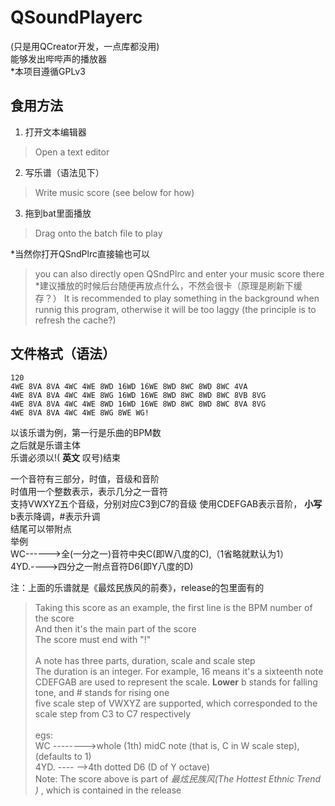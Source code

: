 # QSoundPlayerc
(只是用QCreator开发，一点库都没用)  
能够发出哔哔声的播放器  
*本项目遵循GPLv3

## 食用方法  
1. 打开文本编辑器  
> Open a text editor   
2. 写乐谱（语法见下）  
> Write music score (see below for how)  
3. 拖到bat里面播放  
> Drag onto the batch file to play 

*当然你打开QSndPlrc直接输也可以  
> you can also directly open QSndPlrc and enter your music score there
*建议播放的时候后台随便再放点什么，不然会很卡（原理是刷新下缓存？）
> It is recommended to play something in the background when runnig this program, otherwise it will be too laggy (the principle is to refresh the cache?)
## 文件格式（语法）
```
120
4WE 8VA 8VA 4WC 4WE	8WD 16WD 16WE 8WD 8WC 8WD 8WC 4VA
4WE 8VA 8VA 4WC 4WE	8WG 16WD 16WE 8WD 8WC 8WD 8WC 8VB 8VG
4WE 8VA 8VA 4WC 4WE	8WD 16WD 16WE 8WD 8WC 8WD 8WC 8VA 8VG
4WE 8VA 8VA 4WC 4WE	8WG 8WE WG!
```
以该乐谱为例，第一行是乐曲的BPM数  
之后就是乐谱主体  
乐谱必须以!( __英文__ 叹号)结束    
    
一个音符有三部分，时值，音级和音阶  
时值用一个整数表示，表示几分之一音符  
支持VWXYZ五个音级，分别对应C3到C7的音级
使用CDEFGAB表示音阶， __小写__ b表示降调，#表示升调  
结尾可以带附点  
举例  
WC------>全(一分之一)音符中央C(即W八度的C),（1省略就默认为1）   
4YD.---->四分之一附点音符D6(即Y八度的D)   
  
注：上面的乐谱就是《最炫民族风的前奏》，release的包里面有的 

> Taking this score as an example, the first line is the BPM number of the score<br/>
And then it's the main part of the score<br/>
The score must end with "!"<br/><br/>
A note has three parts, duration, scale and scale step<br/> 
The duration is an integer. For example, 16 means it's a sixteenth note<br/>
CDEFGAB are used to represent the scale. __Lower__ b stands for falling tone, and # stands for rising one<br/> 
five scale step of VWXYZ are supported, which corresponded to the scale step from C3 to C7 respectively<br/><br/>
egs:<br/>
WC -------->whole (1th) midC note (that is, C in W scale step), (defaults to 1)<br/>
4YD. ---- -->4th dotted D6 (D of Y octave)<br/>
Note: The score above is part of _最炫民族风(The Hottest Ethnic Trend )_ , which is contained in the release<br/>
